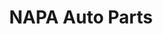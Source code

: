 ---
title: "NAPA Auto Parts"
url: /colorado-springs/napa-auto-parts-abbott-lane/
shop: car parts
---